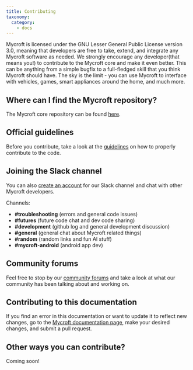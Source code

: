 ```yaml
---
title: Contributing
taxonomy:
  category:
    - docs
---
```


Mycroft is licensed under the GNU Lesser General Public License version 
3.0, meaning that developers are free to take, extend, and integrate any 
Mycroft software as needed. We strongly encourage any developer(that 
means you!) to contribute to the Mycroft core and make it even better. 
This can be anything from a simple bugfix to a full-fledged skill that 
you think Mycroft should have. The sky is the limit - you can use 
Mycroft to interface with vehicles, games, smart appliances around the 
home, and much more. 

## Where can I find the Mycroft repository?

The Mycroft core repository can be found 
[here](https://github.com/MycroftAI/mycroft-core).

## Official guidelines

Before you contribute, take a look at the 
[guidelines](https://github.com/MycroftAI/mycroft-core/blob/master/CONTRIBUTING.md) 
on how to properly contribute to the code.

## Joining the Slack channel
 
You can also [create an 
account](https://mycroft-ai-slack-invite.herokuapp.com) for our Slack 
channel and chat with other Mycroft developers.

Channels:

 - **#troubleshooting** (errors and general code issues)
 - **#futures** (future code chat and dev code sharing)
 - **#development** (github log and general development discussion)
 - **#general** (general chat about Mycroft related things)
 - **#random** (random links and fun AI stuff)
 - **#mycroft-android** (android app dev)

## Community forums

Feel free to stop by our [community 
forums](https://community.mycroft.ai) and take a look at what our 
community has been talking about and working on.

## Contributing to this documentation

If you find an error in this documentation or want to update it
to reflect new changes, go to the [Mycroft documentation page](https://github.com/MycroftAI/mycroft-core-documentation),
make your desired changes, and submit a pull request.

## Other ways you can contribute?

Coming soon!